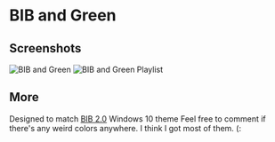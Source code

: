 # BIB and Green

## Screenshots

![BIB and Green](https://i.imgur.com/35nNpVh.png)
![BIB and Green Playlist](https://i.imgur.com/lCNuXEW.png)

## More

Designed to match [BIB 2.0](https://www.deviantart.com/niivu/art/BIB-2-0-800970529) Windows 10 theme
Feel free to comment if there's any weird colors anywhere. I think I got most of them. (:

